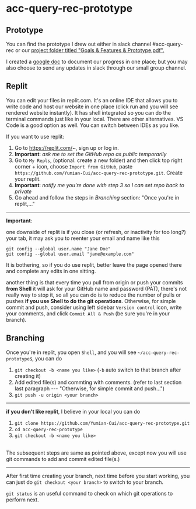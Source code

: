 # acc-query-rec-prototype

## Prototype 

You can find the prototype I drew out either in slack channel #acc-query-rec or our [project folder titled "Goals & Features & Prototype.pdf".](https://drive.google.com/drive/folders/1CMR0Xy9SCVJWOaz0WQ3Iwq-h4reKuRb1)

I created a [google doc](https://docs.google.com/document/d/1A5L7aOEzU7iMtNzmz5nYw6S9Tqn70izcrfP7t_s0Vgw/edit) to document our progress in one place; but you may also choose to send any updates in slack through our small group channel.

## Replit

You can edit your files in replit.com. It's an online IDE that allows you to write code and host our website in one place (click run and you will see rendered website instantly). It has shell integrated so you can do the terminal commands just like in your local. There are other alternatives. VS Code is a good option as well. You can switch between IDEs as you like. 

If you want to use replit:

1. Go to https://replit.com/~, sign up or log in. 
2. **Important**: *ask me to set the GitHub repo as public temporarily*
3. Go to ```My Repls```, (optional: create a new folder) and then click top right corner + icon, choose ```Import from GitHub```, paste ```https://github.com/Yumian-Cui/acc-query-rec-prototype.git```. Create your replit.
4. **Important**: *notify me you're done with step 3 so I can set repo back to private*
5. Go ahead and follow the steps in *Branching* section: "Once you're in replit,..."

---

**Important**: 

one downside of replit is if you close (or refresh, or inactivity for too long?) your tab, it may ask you to reenter your email and name like this

```
git config --global user.name "Jane Doe"
git config --global user.email "jane@example.com"
```

It is bothering, so if you do use replit, better leave the page opened there and complete any edits in one sitting. 

another thing is that every time you pull from origin or push your commits **from Shell** it will ask for your GitHub name and password (PAT), there's not really way to stop it, so all you can do is to reduce the number of pulls or pushes **if you use Shell to do the git operations**. Otherwise, for simple commit and push, consider using left sidebar ```Version control``` icon, write your comments, and click ```Commit All & Push``` (be sure you're in your branch).

## Branching

Once you're in replit, you open ```Shell```, and you will see ```~/acc-query-rec-prototype$```, you can do

1. ```git checkout -b <name you like>``` (```-b``` auto switch to that branch after creating it)
2. Add edited file(s) and commting with comments. (refer to last section last paragraph --- "Otherwise, for simple commit and push...")
3. ```git push -u origin <your branch>```

---

**if you don't like replit**, I believe in your local you can do

1. ```git clone https://github.com/Yumian-Cui/acc-query-rec-prototype.git```
2. ```cd acc-query-rec-prototype```
3. ```git checkout -b <name you like>```   

<br> The subsequent steps are same as pointed above, except now you will use git commands to add and commit edited file(s.)

--- 

After first time creating your branch, next time before you start working, you can just do ```git checkout <your branch>``` to switch to your branch.

```git status``` is an useful command to check on which git operations to perform next.




